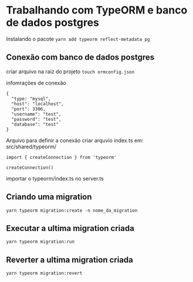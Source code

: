 # Trabalhando com TypeORM e banco de dados postgres

Instalando o pacote
``` yarn add typeorm reflect-metadata pg ```

## Conexão com banco de dados postgres
criar arquivo na raiz do projeto
``` touch ormconfig.json ```

infomrações de conexão
```
{
  "type: "mysql",
  "host": "localhost",
  "port": 3306,
  "username": "test",
  "password": "test",
  "database": "test"
}
```

Arquivo para definir a conexão
criar arquvio index.ts em: src/shared/typeorm/
```
import { createConnection } from 'typeorm'

createConnection()
```

importar o typeorm/index.ts no server.ts

## Criando uma migration
``` yarn typeorm migration:create -n nome_da_migration ```

## Executar a ultima migration criada
``` yarn typeorm migration:run ```

## Reverter a ultima migration criada
``` yarn typeorm migration:revert ```

